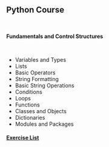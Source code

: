 ## Python Course

<br />

**Fundamentals and Control Structures**

<br />

* Variables and Types
* Lists
* Basic Operators
* String Formatting
* Basic String Operations
* Conditions
* Loops
* Functions
* Classes and Objects
* Dictionaries
* Modules and Packages



#### [Exercise List](solutions/)
